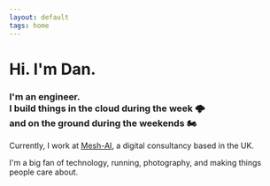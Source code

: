 ```yaml
---
layout: default
tags: home
---
```


# Hi. I'm Dan.

### I'm an engineer.<br/>I build things in the cloud during the week 🌩️ <br/>and on the ground during the weekends 🏍️
<!-- <br> -->
Currently, I work at [Mesh-AI](https://mesh-ai.com/), a digital consultancy based in the UK.

I'm a big fan of technology, running, photography, and making things people care about.
<br>